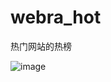 

# webra_hot
热门网站的热榜

![image](https://github.com/wiuid/webra_hot/assets/61615298/560b52ea-94f6-4e92-829e-124791e39042)
